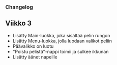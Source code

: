 ### Changelog

## Viikko 3
- Lisätty Main-luokka, joka sisältää pelin rungon
- Lisätty Menu-luokka, jolla luodaan valikot peliin
- Päävalikko on luotu
- "Poistu pelistä"-nappi toimii ja sulkee ikkunan
- Lisätty äänet napeille